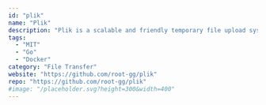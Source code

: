 ```yaml
---
id: "plik"
name: "Plik"
description: "Plik is a scalable and friendly temporary file upload system."
tags:
  - "MIT"
  - "Go"
  - "Docker"
category: "File Transfer"
website: "https://github.com/root-gg/plik"
repo: "https://github.com/root-gg/plik"
#image: "/placeholder.svg?height=300&width=400"
---
```


